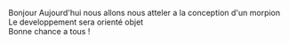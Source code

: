 Bonjour
Aujourd'hui nous allons nous atteler a la conception d'un morpion
Le developpement sera orienté objet  
Bonne chance a tous !
